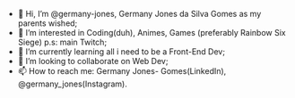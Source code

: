 - 👋 Hi, I’m @germany-jones, Germany Jones da Silva Gomes as my parents wished;
- 👀 I’m interested in Coding(duh), Animes, Games (preferably Rainbow Six Siege) p.s: main Twitch;
- 🌱 I’m currently learning all i need to be a Front-End Dev;
- 💞️ I’m looking to collaborate on Web Dev;
- 📫 How to reach me: Germany Jones- Gomes(LinkedIn), @germany_jones(Instagram).

<!---
germany-jones/germany-jones is a ✨ special ✨ repository because its `README.md` (this file) appears on your GitHub profile.
You can click the Preview link to take a look at your changes.
--->
